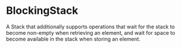 # BlockingStack
A Stack that additionally supports operations that wait for the stack to become non-empty 
when retrieving an element, and wait for space to become available in the stack when storing an element.
